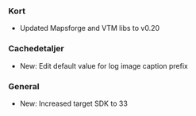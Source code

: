 ### Kort
- Updated Mapsforge and VTM libs to v0.20

### Cachedetaljer
- New: Edit default value for log image caption prefix

### General
- New: Increased target SDK to 33

